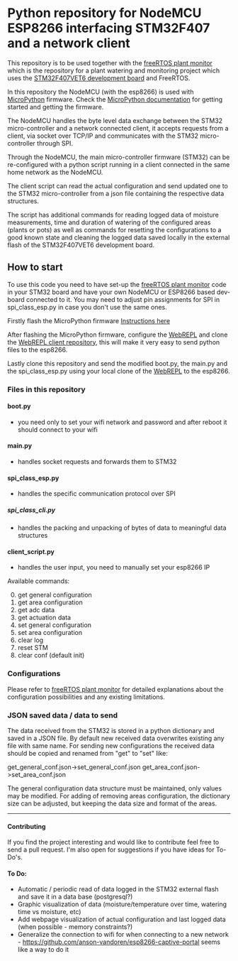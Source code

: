 # Python repository for NodeMCU ESP8266 interfacing STM32F407 and a network client

This repository is to be used together with
the [freeRTOS plant monitor](https://github.com/kadway/stm32f4-freertos-plant-monitor) which is the repository for a plant watering and monitoring
project which uses the [STM32F407VET6 development board](https://stm32-base.org/boards/STM32F407VET6-STM32-F4VE-V2.0.html) and FreeRTOS.

In this repository the NodeMCU (with the esp8266) is used with [MicroPython](https://docs.micropython.org/en/latest/index.html) firmware.
Check the [MicroPython documentation](https://docs.micropython.org/en/latest/esp8266/tutorial/intro.html) for getting started and getting the firmware.

The NodeMCU handles the byte level data exchange between the STM32 micro-controller and a network connected client,
it accepts requests from a client, via socket over TCP/IP and communicates with the STM32 micro-controller through SPI.

Through the NodeMCU, the main micro-controller firmware (STM32) can be re-configured with a python script 
running in a client connected in the same home network as the NodeMCU.

The client script can read the actual configuration and send updated one to the STM32 micro-controller from a 
json file containing the respective data structures.

The script has additional commands for reading logged data of moisture measurements, time and duration of 
watering of the configured areas (plants or pots) as well as commands
for resetting the configurations to a good known state and cleaning the logged data saved locally in the external 
flash of the STM32F407VET6 development board.

How to start
--
To use this code you need to have set-up the [freeRTOS plant monitor](https://github.com/kadway/stm32f4-freertos-plant-monitor) code in your STM32 board and have your own NodeMCU or ESP8266 based dev-board connected to it.
You may need to adjust pin assignments for SPI in spi_class_esp.py in case you don't use the same ones.

Firstly flash the MicroPython firmware [Instructions here](https://docs.micropython.org/en/latest/esp8266/tutorial/intro.html)

After flashing the MicroPython firmware, configure the [WebREPL](https://docs.micropython.org/en/latest/esp8266/tutorial/repl.html)
and clone the [WebREPL client repository](https://github.com/micropython/webrepl), this will make it very easy to send
python files to the esp8266.

Lastly clone this repository and send the modified boot.py, the main.py and the spi_class_esp.py using your local clone of the [WebREPL](https://github.com/micropython/webrepl) to the esp8266.

### Files in this repository

#### boot.py
- you need only to set your wifi network and password and after reboot it should connect to your wifi

#### main.py
- handles socket requests and forwards them to STM32

#### spi_class_esp.py
- handles the specific communication protocol over SPI

##### spi_class_cli.py
- handles the packing and unpacking of bytes of data to meaningful data structures

#### client_script.py
- handles the user input, you need to manually set your esp8266 IP

Available commands:

0. get general configuration
1. get area configuration
2. get adc data
3. get actuation data
4. set general configuration
5. set area configuration
6. clear log
7. reset STM
8. clear conf (default init)

### Configurations
Please refer to [freeRTOS plant monitor](https://github.com/kadway/stm32f4-freertos-plant-monitor)
for detailed explanations about the configuration possibilities and any existing limitations. 

### JSON saved data / data to send
The data received from the STM32 is stored in a python dictionary and saved in a JSON file.
By default new received data overwrites existing any file with same name.
For sending new configurations the received data should be copied and renamed from "get" to "set" like:

get_general_conf.json->set_general_conf.json
get_area_conf.json->set_area_conf.json

The general configuration data structure must be maintained, only values may be modified.
For adding of removing areas configuration, the dictionary size can be adjusted, but keeping the data size and format of
the areas.

------

#### Contributing
If you find the project interesting and would like to contribute feel free to send a pull request.
I'm also open for suggestions if you have ideas for To-Do's.

#### To Do:
* Automatic / periodic read of data logged in the STM32 external flash and save it in a data base (postgresql?)
* Graphic visualization of data (moisture/temperature over time, watering time vs moisture, etc)
* Add webpage visualization of actual configuration and last logged data (when possible - memory constraints?)
* Generalize the connection to wifi for when connecting to a new network - https://github.com/anson-vandoren/esp8266-captive-portal seems like a way to do it
